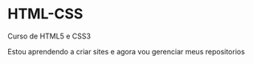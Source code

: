 # HTML-CSS
 Curso de HTML5 e CSS3

 Estou aprendendo a criar sites e agora vou gerenciar meus repositorios
